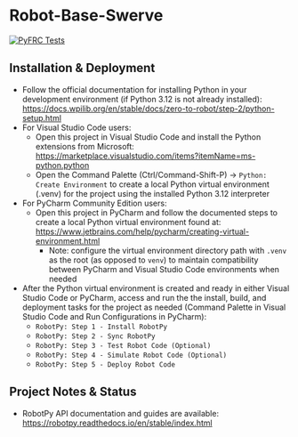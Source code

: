 # Robot-Base-Swerve

[![PyFRC Tests](https://github.com/frc2881/Robot-Base-Swerve/actions/workflows/python-app.yml/badge.svg?branch=2025-dev)](https://github.com/frc2881/Robot-Base-Swerve/actions/workflows/python-app.yml)

## Installation & Deployment
* Follow the official documentation for installing Python in your development environment (if Python 3.12 is not already installed): https://docs.wpilib.org/en/stable/docs/zero-to-robot/step-2/python-setup.html
* For Visual Studio Code users:
  * Open this project in Visual Studio Code and install the Python extensions from Microsoft: https://marketplace.visualstudio.com/items?itemName=ms-python.python
  * Open the Command Palette (Ctrl/Command-Shift-P) -> `Python: Create Environment` to create a local Python virtual environment (.venv) for the project using the installed Python 3.12 interpreter
* For PyCharm Community Edition users:
  * Open this project in PyCharm and follow the documented steps to create a local Python virtual environment found at: https://www.jetbrains.com/help/pycharm/creating-virtual-environment.html
    * Note: configure the virtual environment directory path with `.venv` as the root (as opposed to `venv`) to maintain compatibility between PyCharm and Visual Studio Code environments when needed
* After the Python virtual environment is created and ready in either Visual Studio Code or PyCharm, access and run the the install, build, and deployment tasks for the project as needed (Command Palette in Visual Studio Code and Run Configurations in PyCharm):
    * `RobotPy: Step 1 - Install RobotPy`
    * `RobotPy: Step 2 - Sync RobotPy`
    * `RobotPy: Step 3 - Test Robot Code (Optional)`
    * `RobotPy: Step 4 - Simulate Robot Code (Optional)`
    * `RobotPy: Step 5 - Deploy Robot Code`

## Project Notes & Status
* RobotPy API documentation and guides are available: https://robotpy.readthedocs.io/en/stable/index.html